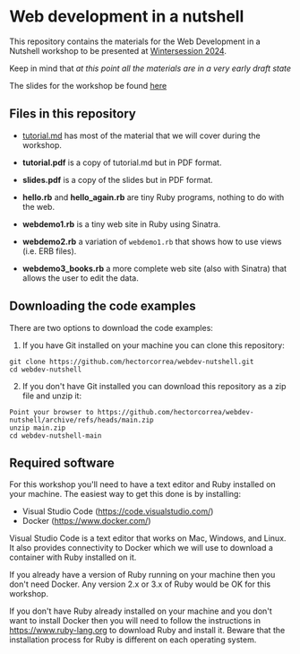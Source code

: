 # Web development in a nutshell
This repository contains the materials for the Web Development in a Nutshell workshop to be presented at [Wintersession 2024](https://winter.princeton.edu/).

Keep in mind that *at this point all the materials are in a very early draft state*

The slides for the workshop be found [here](https://docs.google.com/presentation/d/1dFwsNCUd7iTUzFKF7Po1DZ5KLFQ0t7qprB5VrCiABaM/edit#slide=id.g25432a504aa_0_0)


## Files in this repository

* [tutorial.md](https://github.com/hectorcorrea/webdev-nutshell/blob/main/tutorial.md) has most of the material that we will cover during the workshop.

* **tutorial.pdf** is a copy of tutorial.md but in PDF format.
* **slides.pdf** is a copy of the slides but in PDF format.

* **hello.rb** and **hello_again.rb** are tiny Ruby programs, nothing to do with the web.
* **webdemo1.rb** is a tiny web site in Ruby using Sinatra.
* **webdemo2.rb** a variation of `webdemo1.rb` that shows how to use views (i.e. ERB files).
* **webdemo3_books.rb** a more complete web site (also with Sinatra) that allows the user to edit the data.


## Downloading the code examples
There are two options to download the code examples:

1. If you have Git installed on your machine you can clone this repository:

```
git clone https://github.com/hectorcorrea/webdev-nutshell.git
cd webdev-nutshell
```

2. If you don't have Git installed you can download this repository as a zip file and unzip it:

```
Point your browser to https://github.com/hectorcorrea/webdev-nutshell/archive/refs/heads/main.zip
unzip main.zip
cd webdev-nutshell-main
```


## Required software
For this workshop you'll need to have a text editor and Ruby installed on your machine. The easiest way to get this done is by installing:

* Visual Studio Code (https://code.visualstudio.com/)
* Docker (https://www.docker.com/)

Visual Studio Code is a text editor that works on Mac, Windows, and Linux. It also provides connectivity to Docker which we will use to download a container with Ruby installed on it.

If you already have a version of Ruby running on your machine then you don't need Docker. Any version 2.x or 3.x of Ruby would be OK for this workshop.

If you don't have Ruby already installed on your machine and you don't want to install Docker then you will need to follow the instructions in https://www.ruby-lang.org to download Ruby and install it. Beware that the installation process for Ruby is different on each operating system.

